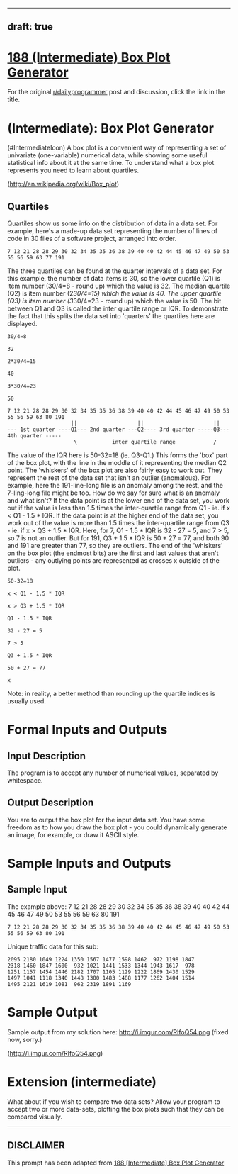 ---
draft: true
----

# [188 (Intermediate) Box Plot Generator](https://www.reddit.com/r/dailyprogrammer/comments/2m48nn/20141112_challenge_188_intermediate_box_plot/)

For the original [r/dailyprogrammer](https://www.reddit.com/r/dailyprogrammer/) post and discussion, click the link in the title.

#  (Intermediate): Box Plot Generator
(#IntermediateIcon)
A box plot is a convenient way of representing a set of univariate (one-variable) numerical data, while showing some useful statistical info about it at the same time. To understand what a box plot represents you need to learn about quartiles.

(http://en.wikipedia.org/wiki/Box_plot)
## Quartiles
Quartiles show us some info on the distribution of data in a data set. For example, here's a made-up data set representing the number of lines of code in 30 files of a software project, arranged into order.


```
7 12 21 28 28 29 30 32 34 35 35 36 38 39 40 40 42 44 45 46 47 49 50 53 55 56 59 63 77 191
```
The three quartiles can be found at the quarter intervals of a data set. For this example, the number of data items is 30, so the lower quartile (Q1) is item number (30/4=8 - round up) which the value is 32. The median quartile (Q2) is item number (2*30/4=15) which the value is 40. The upper quartile (Q3) is item number (3*30/4=23 - round up) which the value is 50. The bit between Q1 and Q3 is called the inter quartile range or IQR. To demonstrate the fact that this splits the data set into 'quarters' the quartiles here are displayed.


```
30/4=8
```

```
32
```

```
2*30/4=15
```

```
40
```

```
3*30/4=23
```

```
50
```

```
7 12 21 28 28 29 30 32 34 35 35 36 38 39 40 40 42 44 45 46 47 49 50 53 55 56 59 63 80 191
                    ||                   ||                      ||
--- 1st quarter ----Q1--- 2nd quarter ---Q2---- 3rd quarter -----Q3--- 4th quarter -----
                     \           inter quartile range            /
```
The value of the IQR here is 50-32=18 (ie. Q3-Q1.) This forms the 'box' part of the box plot, with the line in the moddle of it representing the median Q2 point. The 'whiskers' of the box plot are also fairly easy to work out. They represent the rest of the data set that isn't an outlier (anomalous). For example, here the 191-line-long file is an anomaly among the rest, and the 7-ling-long file might be too. How do we say for sure what is an anomaly and what isn't? If the data point is at the lower end of the data set, you work out if the value is less than 1.5 times the inter-quartile range from Q1 - ie. if x < Q1 - 1.5 * IQR. If the data point is at the higher end of the data set, you work out of the value is more than 1.5 times the inter-quartile range from Q3 - ie. if x > Q3 + 1.5 * IQR. Here, for 7, Q1 - 1.5 * IQR is 32 - 27 = 5, and 7 > 5, so 7 is not an outlier. But for 191, Q3 + 1.5 * IQR is 50 + 27 = 77, and both 90 and 191 are greater than 77, so they are outliers. The end of the 'whiskers' on the box plot (the endmost bits) are the first and last values that aren't outliers - any outlying points are represented as crosses x outside of the plot.


```
50-32=18
```

```
x < Q1 - 1.5 * IQR
```

```
x > Q3 + 1.5 * IQR
```

```
Q1 - 1.5 * IQR
```

```
32 - 27 = 5
```

```
7 > 5
```

```
Q3 + 1.5 * IQR
```

```
50 + 27 = 77
```

```
x
```
Note: in reality, a better method than rounding up the quartile indices is usually used.

# Formal Inputs and Outputs
## Input Description
The program is to accept any number of numerical values, separated by whitespace.

## Output Description
You are to output the box plot for the input data set. You have some freedom as to how you draw the box plot - you could dynamically generate an image, for example, or draw it ASCII style.

# Sample Inputs and Outputs
## Sample Input
The example above: 7 12 21 28 28 29 30 32 34 35 35 36 38 39 40 40 42 44 45 46 47 49 50 53 55 56 59 63 80 191


```
7 12 21 28 28 29 30 32 34 35 35 36 38 39 40 40 42 44 45 46 47 49 50 53 55 56 59 63 80 191
```
Unique traffic data for this sub:


```
2095 2180 1049 1224 1350 1567 1477 1598 1462  972 1198 1847
2318 1460 1847 1600  932 1021 1441 1533 1344 1943 1617  978
1251 1157 1454 1446 2182 1707 1105 1129 1222 1869 1430 1529
1497 1041 1118 1340 1448 1300 1483 1488 1177 1262 1404 1514
1495 2121 1619 1081  962 2319 1891 1169
```
# Sample Output
Sample output from my solution here: http://i.imgur.com/RIfoQ54.png (fixed now, sorry.)

(http://i.imgur.com/RIfoQ54.png)
# Extension (intermediate)
What about if you wish to compare two data sets? Allow your program to accept two or more data-sets, plotting the box plots such that they can be compared visually.


----
## **DISCLAIMER**
This prompt has been adapted from [188 [Intermediate] Box Plot Generator](https://www.reddit.com/r/dailyprogrammer/comments/2m48nn/20141112_challenge_188_intermediate_box_plot/
)
